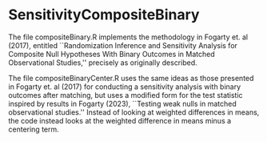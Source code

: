 # SensitivityCompositeBinary

The file compositeBinary.R implements the methodology in Fogarty et. al (2017), entitled ``Randomization Inference and Sensitivity Analysis for Composite Null Hypotheses With Binary Outcomes in Matched Observational Studies,'' precisely as originally described. 

The file compositeBinaryCenter.R uses the same ideas as those presented in Fogarty et. al (2017) for conducting a sensitivity analysis with binary outcomes after matching, but uses a modified form for the test statistic inspired by results in Fogarty (2023), ``Testing weak nulls in matched observational studies.'' Instead of looking at weighted differences in means, the code instead looks at the weighted difference in means minus a centering term. 
